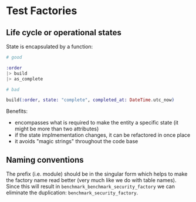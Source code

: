 # Test Factories

## Life cycle or operational states

State is encapsulated by a function:

```elixir
# good

:order
|> build
|> as_complete

# bad

build(:order, state: "complete", completed_at: DateTime.utc_now)
```

Benefits:

* encompasses what is required to make the entity a specific state \(it might be more than two attributes\)
* if the state implmementation changes, it can be refactored in once place
* it avoids "magic strings" throughout the code base

## Naming conventions

The prefix (i.e. module) should be in the singular form which helps to make the factory name read
better (very much like we do with table names). Since this will result in
`benchmark_benchmark_security_factory` we can eliminate the duplication: `benchmark_security_factory`.
